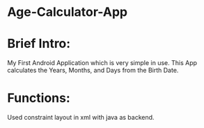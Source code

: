# Age-Calculator-App

# Brief Intro:

My First Android Application which is very simple in use. 
This App calculates the Years, Months, and Days from the Birth Date.

# Functions:

Used constraint layout in xml with java as backend.


